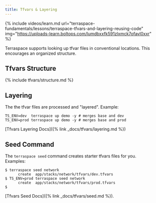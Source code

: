 ```yaml
---
title: Tfvars & Layering
---
```


{% include videos/learn.md
     url="terraspace-fundamentals/lessons/terraspace-tfvars-and-layering-reusing-code"
     img="https://uploads-learn.boltops.com/lumdbxxfk591zlxmck7ofavl0xxr" %}

Terraspace supports looking up tfvar files in conventional locations. This encourages an organized structure.

## Tfvars Structure

{% include tfvars/structure.md %}

## Layering

The the tfvar files are processed and "layered".  Example:

    TS_ENV=dev  terraspace up demo -y # merges base and dev
    TS_ENV=prod terraspace up demo -y # merges base and prod

[Tfvars Layering Docs]({% link _docs/tfvars/layering.md %})

## Seed Command

The `terraspace seed` command creates starter tfvars files for you. Examples:

    $ terraspace seed network
          create  app/stacks/network/tfvars/dev.tfvars
    $ TS_ENV=prod terraspace seed network
          create  app/stacks/network/tfvars/prod.tfvars
    $

[Tfvars Seed Docs]({% link _docs/tfvars/seed.md %}).
